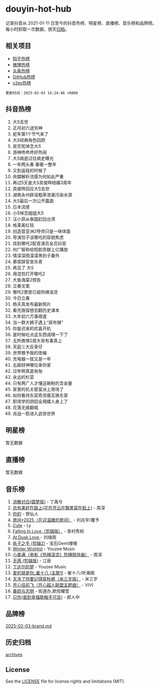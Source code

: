 # douyin-hot-hub

记录抖音从 2021-01-11 日至今的抖音热榜、明星榜、直播榜、音乐榜和品牌榜。每小时抓取一次数据，按天[归档](archives)。

## 相关项目

- [知乎热榜](https://github.com/lonnyzhang423/zhihu-hot-hub)
- [微博热榜](https://github.com/lonnyzhang423/weibo-hot-hub)
- [头条热榜](https://github.com/lonnyzhang423/toutiao-hot-hub)
- [GitHub热榜](https://github.com/lonnyzhang423/github-hot-hub)
- [v2ex热榜](https://github.com/lonnyzhang423/v2ex-hot-hub)


`更新时间：2025-02-03 14:24:46 +0800`

## 抖音热榜

1. 大S去世
1. 正月初六送穷神
1. 蛇年第1个节气来了
1. 大S经典角色回顾
1. 吴宗宪悼念大S
1. 游神咚咚咚好热闹
1. 大S病逝过往病史曝光
1. 一年两头春 春暖一整年
1. 又到返程的时候了
1. 央媒解析流感为何如此严重
1. 再过5天是大S具俊晔结婚3周年
1. 具俊晔回应大S去世
1. 湖南永州辟谣粗苯泄漏污染水源
1. 大S最后一次公开露面
1. 日本流感
1. 小S悼念姐姐大S
1. 汪小菲从泰国赶回台湾
1. 格莱美红毯
1. 创造营亚洲2导师只是一味体面
1. 导演饺子谈哪吒的容貌焦虑
1. 找到哪吒2配音演员全员抖音
1. 何广智称给短剧贡献上亿播放
1. 情深深雨濛濛黑豹子番外
1. 慕胥辞官宣杀青
1. 再见了 大S
1. 用混剪打开哪吒2
1. 大鱼海棠2预告
1. 立春文案
1. 哪吒2票房已超热辣滚烫
1. 今日立春
1. 杨天真发布最新照片
1. 看完唐探想去翻历史课本
1. 大年初六万事顺遂
1. 当一群大狮子遇上“尿布狮”
1. 你是迟来的欢喜开机
1. 是时候吃点这东西调理一下了
1. 无所畏惧2周大哥有事真上
1. 天庭三大反骨仔
1. 世界赠予我的改编
1. 充电器一拔又是一年
1. 五路财神哪位来你家
1. 过年啊真是匆匆
1. 永远的杉菜
1. 只有两广人才懂这碗粉的含金量
1. 家里的机关密室派上用场了
1. 如何看待东契奇浓眉互换东家
1. 职场学的阴招全用媒人身上了
1. 花落无痕翻唱
1. 肖战一箭进入武侠世界

## 明星榜

暂无数据

## 直播榜

暂无数据

## 音乐榜

1. [消散对白(圆梦版)](https://sf5-hl-cdn-tos.douyinstatic.com/obj/tos-cn-ve-2774/og4jB5I5IizzoZVAAAzWgBMAsMDWoArfwBOiFs) - 丁禹兮
1. [总有美好在路上(花在开云在飘笑容在脸上)](https://sf6-cdn-tos.douyinstatic.com/obj/tos-cn-ve-2774/oU5u7NwtfBIvaNhoQBszOvAlRiAoiWAVVyBMq4) - 周深
1. [你的](https://sf5-hl-cdn-tos.douyinstatic.com/obj/tos-cn-ve-2774/oYuIeKf42jB7sEV6B2upMdpYAgfrQWj0FeRegh) - 贺仙人
1. [房间•2025（在这温暖的房间）](https://sf3-cdn-tos.douyinstatic.com/obj/tos-cn-ve-2774/oMzJcnT8BgIetASeBfwfEeBQVNfACiCifhfZP7g) - 刘兆宇/覆予
1. [Cute](https://sf5-hl-cdn-tos.douyinstatic.com/obj/tos-cn-ve-2774/o4IbIzHWKAAB4wsS5qMBRiiAlEBGTpQRNfFvuo) - Ly
1. [Falling In Love（剪辑版）](https://sf5-hl-cdn-tos.douyinstatic.com/obj/tos-cn-ve-2774/o8ajpA8zzgBPahbBIO8AcKGBLJezFCRd1wfP9f) - 青村秀和
1. [ At Dusk  Love ](https://sf5-hl-cdn-tos.douyinstatic.com/obj/tos-cn-ve-2774/o8CrpCf5CaYgI4ZrtQgMQAFEfuGqNnRSDQAPBc) - 刘嗨雨
1. [执子之手 (剪辑2)](https://sf5-hl-cdn-tos.douyinstatic.com/obj/tos-cn-ve-2774/oUoZLQjCc31XzqsBnBQUNgeKtYPBcgbFDwtfcu) - 宝石Gem\哩哩
1. [Winter Wishlist](https://sf5-hl-cdn-tos.douyinstatic.com/obj/tos-cn-ve-2774/oIIgUOeamCFCVAzxN6MFRLIBlLGpUqQxeeHrLE) - Youzee Music
1. [小美满（电影《热辣滚烫》热辣陪伴曲）](https://sf5-hl-cdn-tos.douyinstatic.com/obj/tos-cn-ve-2774/o0GAn2lSgfZIDUgtevCGDQYnFg4CwnrBaxbTZL) - 周深
1. [无感 (剪辑版)](https://sf3-cdn-tos.douyinstatic.com/obj/tos-cn-ve-2774/o0eIsUzJBDlQaQFC5OFlgbMEZC1TFYBftOBn6p) - 江辰
1. [丁达尔的梦](https://sf5-hl-cdn-tos.douyinstatic.com/obj/tos-cn-ve-2774/oMU3WirUZBVQkAC9ccG5P2IQirziZM2RTInUY) - Youzee Music
1. [爱的就是你_崔十八 (主歌1)](https://sf5-hl-cdn-tos.douyinstatic.com/obj/tos-cn-ve-2774/oI5BO5DhFZ6UTcNCnZaOCBLtZ7WIMQGfgnXf5E) - 崔十八/听潮阁
1. [天冷了你要记得穿秋裤（米三岁版）](https://sf5-hl-cdn-tos.douyinstatic.com/obj/tos-cn-ve-2774/oQlIwVIDWiZ6BQilAorS7MA0AgCkQDvcZAdm1) - 米三岁
1. [开心往前飞（开心超人联盟主题曲）](https://sf5-hl-cdn-tos.douyinstatic.com/obj/tos-cn-ve-2774/9d8fb7c82cf1421fb93a9fe925275e0a) - VIVI
1. [春娇与志明](https://sf5-hl-cdn-tos.douyinstatic.com/obj/tos-cn-ve-2774/e530d8fceb7044b39707d7f9ff54add1) - 街道办,欧阳耀莹
1. [只你(直到幸福能触手可及)](https://sf3-cdn-tos.douyinstatic.com/obj/tos-cn-ve-2774/o0lBkRDzFTeaVSUz3ZZSCBVtZ5DIMQGfgmEAuE) - 颜人中

## 品牌榜

[2025-02-03-brand.md](archives/2025-02-03-brand.md)

## 历史归档

[archives](archives)

## License

See the [LICENSE](LICENSE) file for license rights and limitations (MIT).
